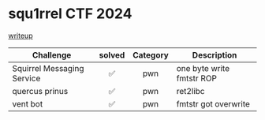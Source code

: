 # squ1rrel CTF 2024

[writeup]()

| Challenge | solved | Category | Description | 
| --- | :---: | :---: | --- |
| Squirrel Messaging Service | ✅ | pwn | one byte write fmtstr ROP |
| quercus prinus | ✅ | pwn | ret2libc |
| vent bot | ✅ | pwn | fmtstr got overwrite |